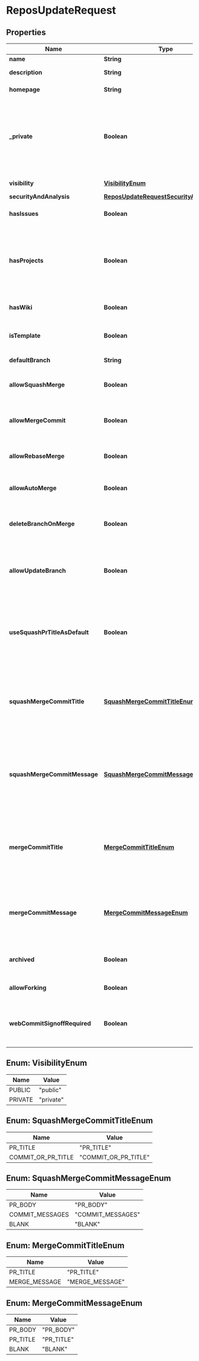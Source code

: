 

# ReposUpdateRequest


## Properties

| Name | Type | Description | Notes |
|------------ | ------------- | ------------- | -------------|
|**name** | **String** | The name of the repository. |  [optional] |
|**description** | **String** | A short description of the repository. |  [optional] |
|**homepage** | **String** | A URL with more information about the repository. |  [optional] |
|**_private** | **Boolean** | Either &#x60;true&#x60; to make the repository private or &#x60;false&#x60; to make it public. Default: &#x60;false&#x60;.   **Note**: You will get a &#x60;422&#x60; error if the organization restricts [changing repository visibility](https://docs.github.com/articles/repository-permission-levels-for-an-organization#changing-the-visibility-of-repositories) to organization owners and a non-owner tries to change the value of private. |  [optional] |
|**visibility** | [**VisibilityEnum**](#VisibilityEnum) | The visibility of the repository. |  [optional] |
|**securityAndAnalysis** | [**ReposUpdateRequestSecurityAndAnalysis**](ReposUpdateRequestSecurityAndAnalysis.md) |  |  [optional] |
|**hasIssues** | **Boolean** | Either &#x60;true&#x60; to enable issues for this repository or &#x60;false&#x60; to disable them. |  [optional] |
|**hasProjects** | **Boolean** | Either &#x60;true&#x60; to enable projects for this repository or &#x60;false&#x60; to disable them. **Note:** If you&#39;re creating a repository in an organization that has disabled repository projects, the default is &#x60;false&#x60;, and if you pass &#x60;true&#x60;, the API returns an error. |  [optional] |
|**hasWiki** | **Boolean** | Either &#x60;true&#x60; to enable the wiki for this repository or &#x60;false&#x60; to disable it. |  [optional] |
|**isTemplate** | **Boolean** | Either &#x60;true&#x60; to make this repo available as a template repository or &#x60;false&#x60; to prevent it. |  [optional] |
|**defaultBranch** | **String** | Updates the default branch for this repository. |  [optional] |
|**allowSquashMerge** | **Boolean** | Either &#x60;true&#x60; to allow squash-merging pull requests, or &#x60;false&#x60; to prevent squash-merging. |  [optional] |
|**allowMergeCommit** | **Boolean** | Either &#x60;true&#x60; to allow merging pull requests with a merge commit, or &#x60;false&#x60; to prevent merging pull requests with merge commits. |  [optional] |
|**allowRebaseMerge** | **Boolean** | Either &#x60;true&#x60; to allow rebase-merging pull requests, or &#x60;false&#x60; to prevent rebase-merging. |  [optional] |
|**allowAutoMerge** | **Boolean** | Either &#x60;true&#x60; to allow auto-merge on pull requests, or &#x60;false&#x60; to disallow auto-merge. |  [optional] |
|**deleteBranchOnMerge** | **Boolean** | Either &#x60;true&#x60; to allow automatically deleting head branches when pull requests are merged, or &#x60;false&#x60; to prevent automatic deletion. |  [optional] |
|**allowUpdateBranch** | **Boolean** | Either &#x60;true&#x60; to always allow a pull request head branch that is behind its base branch to be updated even if it is not required to be up to date before merging, or false otherwise. |  [optional] |
|**useSquashPrTitleAsDefault** | **Boolean** | Either &#x60;true&#x60; to allow squash-merge commits to use pull request title, or &#x60;false&#x60; to use commit message. **This property has been deprecated. Please use &#x60;squash_merge_commit_title&#x60; instead. |  [optional] |
|**squashMergeCommitTitle** | [**SquashMergeCommitTitleEnum**](#SquashMergeCommitTitleEnum) | The default value for a squash merge commit title:  - &#x60;PR_TITLE&#x60; - default to the pull request&#39;s title. - &#x60;COMMIT_OR_PR_TITLE&#x60; - default to the commit&#39;s title (if only one commit) or the pull request&#39;s title (when more than one commit). |  [optional] |
|**squashMergeCommitMessage** | [**SquashMergeCommitMessageEnum**](#SquashMergeCommitMessageEnum) | The default value for a squash merge commit message:  - &#x60;PR_BODY&#x60; - default to the pull request&#39;s body. - &#x60;COMMIT_MESSAGES&#x60; - default to the branch&#39;s commit messages. - &#x60;BLANK&#x60; - default to a blank commit message. |  [optional] |
|**mergeCommitTitle** | [**MergeCommitTitleEnum**](#MergeCommitTitleEnum) | The default value for a merge commit title.  - &#x60;PR_TITLE&#x60; - default to the pull request&#39;s title. - &#x60;MERGE_MESSAGE&#x60; - default to the classic title for a merge message (e.g., Merge pull request #123 from branch-name). |  [optional] |
|**mergeCommitMessage** | [**MergeCommitMessageEnum**](#MergeCommitMessageEnum) | The default value for a merge commit message.  - &#x60;PR_TITLE&#x60; - default to the pull request&#39;s title. - &#x60;PR_BODY&#x60; - default to the pull request&#39;s body. - &#x60;BLANK&#x60; - default to a blank commit message. |  [optional] |
|**archived** | **Boolean** | Whether to archive this repository. &#x60;false&#x60; will unarchive a previously archived repository. |  [optional] |
|**allowForking** | **Boolean** | Either &#x60;true&#x60; to allow private forks, or &#x60;false&#x60; to prevent private forks. |  [optional] |
|**webCommitSignoffRequired** | **Boolean** | Either &#x60;true&#x60; to require contributors to sign off on web-based commits, or &#x60;false&#x60; to not require contributors to sign off on web-based commits. |  [optional] |



## Enum: VisibilityEnum

| Name | Value |
|---- | -----|
| PUBLIC | &quot;public&quot; |
| PRIVATE | &quot;private&quot; |



## Enum: SquashMergeCommitTitleEnum

| Name | Value |
|---- | -----|
| PR_TITLE | &quot;PR_TITLE&quot; |
| COMMIT_OR_PR_TITLE | &quot;COMMIT_OR_PR_TITLE&quot; |



## Enum: SquashMergeCommitMessageEnum

| Name | Value |
|---- | -----|
| PR_BODY | &quot;PR_BODY&quot; |
| COMMIT_MESSAGES | &quot;COMMIT_MESSAGES&quot; |
| BLANK | &quot;BLANK&quot; |



## Enum: MergeCommitTitleEnum

| Name | Value |
|---- | -----|
| PR_TITLE | &quot;PR_TITLE&quot; |
| MERGE_MESSAGE | &quot;MERGE_MESSAGE&quot; |



## Enum: MergeCommitMessageEnum

| Name | Value |
|---- | -----|
| PR_BODY | &quot;PR_BODY&quot; |
| PR_TITLE | &quot;PR_TITLE&quot; |
| BLANK | &quot;BLANK&quot; |



